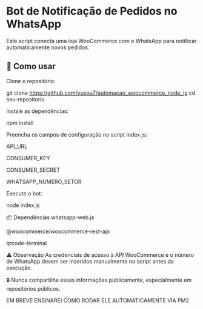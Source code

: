 # Bot de Notificação de Pedidos no WhatsApp

Este script conecta uma loja WooCommerce com o WhatsApp para notificar automaticamente novos pedidos.

## 🚀 Como usar
 Clone o repositório:

 git clone https://github.com/yusou7/automacao_woocommerce_node_js
   cd seu-repositorio


Instale as dependências:

npm install


Preencha os campos de configuração no script index.js:

API_URL

CONSUMER_KEY

CONSUMER_SECRET

WHATSAPP_NUMERO_SETOR

Execute o bot:

node index.js


📦 Dependências
whatsapp-web.js

@woocommerce/woocommerce-rest-api

qrcode-terminal

⚠️ Observação
As credenciais de acesso à API WooCommerce e o número de WhatsApp devem ser inseridos manualmente no script antes da execução.

🔒 Nunca compartilhe essas informações publicamente, especialmente em repositórios públicos.

EM BREVE ENSINAREI COMO RODAR ELE AUTOMATICAMENTE VIA PM2